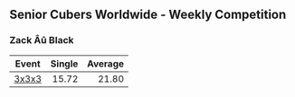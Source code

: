 ## Senior Cubers Worldwide - Weekly Competition
### Zack Âû Black

| Event | Single | Average |
| -- | --: | --: |
| [3x3x3](zack_au_black/333.md) | 15.72 | 21.80 |  |

<!-- Global site tag (gtag.js) - Google Analytics -->
<script async src="https://www.googletagmanager.com/gtag/js?id=UA-86348435-3"></script>
<script>window.dataLayer = window.dataLayer || []; function gtag() {dataLayer.push(arguments);} gtag('js', new Date()); gtag('config', 'UA-86348435-3');</script>
